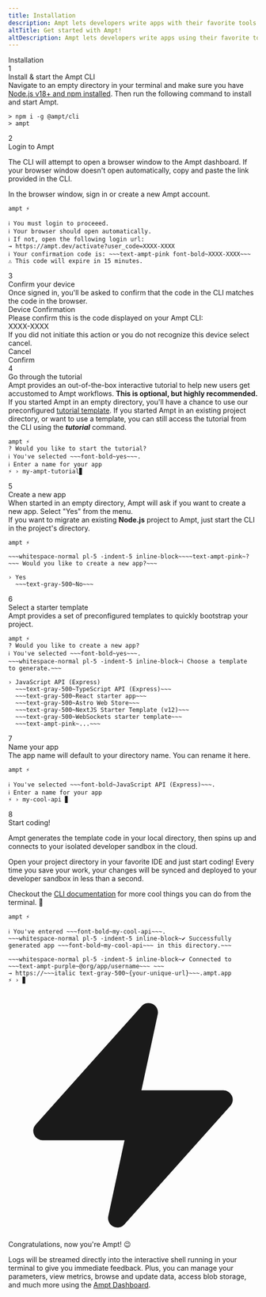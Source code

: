 ```yaml
---
title: Installation
description: Ampt lets developers write apps with their favorite tools and JavaScript frameworks, then automatically provisions, manages, and optimizes cloud resources for them.
altTitle: Get started with Ampt!
altDescription: Ampt lets developers write apps using their favorite tools, JavaScript frameworks, and npm packages, then automatically provisions, manages, and optimizes cloud resource by inferring requirements from the code.
---
```


<div class="font-medium text-xl pb-6 pt-4">Installation</div>

<div>
<!-- Step 1 -->
<div class="flex flex-wrap xl:flex-nowrap items-start gap-x-3 mb-1 line-bg">
	<div class="flex-none"><span class="block bg-ampt-purple text-white text-sm rounded-full w-6 h-6 font-medium flex items-center justify-center">1</span></div>
	<div class="pr-6 flex-1">
		<div class="text-base font-medium">Install & start the Ampt CLI</div>
		<div class="text-base pt-1 pb-6 xl:pb-16">Navigate to an empty directory in your terminal and make sure you have <a href="https://docs.npmjs.com/downloading-and-installing-node-js-and-npm" target="_blank">Node.js v18+ and npm installed</a>. Then run the following command to install and start Ampt.</div>
	</div>
	<div class="w-full xl:w-[55%] pb-16">

```terminal title=Terminal, class="no-margin"
> npm i -g @ampt/cli
> ampt
```

</div></div>

<!-- Step 2 -->
<div class="flex flex-wrap xl:flex-nowrap items-start gap-x-3 mb-1 line-bg">
	<div class="flex-none"><span class="block bg-ampt-purple text-white text-sm rounded-full w-6 h-6 font-medium flex items-center justify-center">2</span></div>
	<div class="pr-6 flex-1">
		<div class="text-base font-medium">Login to Ampt</div>
		<div class="text-base pt-1 pb-6 xl:pb-16"><p>The CLI will attempt to open a browser window to the Ampt dashboard. If your browser window doesn't open automatically, copy and paste the link provided in the CLI.</p><p>In the browser window, sign in or create a new Ampt account.</p></div>
	</div>
	<div class="w-full xl:w-[55%] pb-16">

```terminal title=Terminal, class="no-margin", copy=false
ampt ⚡

ℹ You must login to proceeed.
ℹ Your browser should open automatically.
ℹ If not, open the following login url:
→ https://ampt.dev/activate?user_code=XXXX-XXXX
ℹ Your confirmation code is: ~~~text-ampt-pink font-bold~XXXX-XXXX~~~
⚠ This code will expire in 15 minutes.
```

</div></div>

<!-- Step 3 -->
<div class="flex flex-wrap xl:flex-nowrap items-start gap-x-3 mb-1 line-bg">
	<div class="flex-none"><span class="block bg-ampt-purple text-white text-sm rounded-full w-6 h-6 font-medium flex items-center justify-center">3</span></div>
	<div class="pr-6 flex-1">
		<div class="text-base font-medium">Confirm your device</div>
		<div class="text-base pt-1  pb-6 xl:pb-16">Once signed in, you'll be asked to confirm that the code in the CLI matches the code in the browser.</div>
	</div>
	<div class="w-full xl:w-[55%] pb-16">
		<div class="w-full border border-gray-300 drop-shadow bg-gray-50 dark:bg-gray-700 dark:border-gray-500 rounded-md text-center py-5 px-10 text-black dark:text-gray-100">
			<div class="text-2xl">Device Confirmation</div>
			<div class="text-base py-3">Please confirm this is the code displayed on your Ampt CLI:</div>
			<div class="bg-gray-100 border border-gray-300 rounded px-8 py-2 mx-auto dark:text-black">XXXX-XXXX</div>
			<div class="text-base py-3">If you did not initiate this action or you do not recognize this device select cancel.</div>
			<div class="flex px-10 gap-x-5">
				<div class="flex-1 rounded border border-gray-300 py-2">Cancel</div>
				<div class="flex-1 bg-ampt-blue text-white rounded py-2">Confirm</div>
			</div>
		</div>
	</div>
</div>

<!-- Step 4 -->
<div class="flex flex-wrap xl:flex-nowrap items-start gap-x-3 mb-1 line-bg">
	<div class="flex-none"><span class="block bg-ampt-purple text-white text-sm rounded-full w-6 h-6 font-medium flex items-center justify-center">4</span></div>
	<div class="pr-6 flex-1">
		<div class="text-base font-medium">Go through the tutorial</div>
		<div class="text-base pt-1 pb-2 xl:pb-16">Ampt provides an out-of-the-box interactive tutorial to help new users get accustomed to Ampt workflows. <strong>This is optional, but highly recommended.</strong></div>
		<div class="text-base pt-1 xl:pb-16">If you started Ampt in an empty directory, you'll have a chance to use our preconfigured <a href="https://github.com/ampt-templates/tutorial" target="_blank">tutorial template</a>. If you started Ampt in an existing project directory, or want to use a template, you can still access the tutorial from the CLI using the <strong><em>tutorial</em></strong> command.</div>
	</div>
	<div class="w-full xl:w-[55%] pb-16">

```terminal title=Terminal, class="no-margin", copy=false
ampt ⚡
? Would you like to start the tutorial?
ℹ You've selected ~~~font-bold~yes~~~.
ℹ Enter a name for your app
⚡ › my-ampt-tutorial▊
```

</div></div>

<!-- Step 5 -->
<div class="flex flex-wrap xl:flex-nowrap items-start gap-x-3 mb-1 line-bg">
	<div class="flex-none"><span class="block bg-ampt-purple text-white text-sm rounded-full w-6 h-6 font-medium flex items-center justify-center">5</span></div>
	<div class="pr-6 flex-1">
		<div class="text-base font-medium">Create a new app</div>
		<div class="text-base pt-1 pb-2 xl:pb-16">When started in an empty directory, Ampt will ask if you want to create a new app. Select "Yes" from the menu.</div>
		<div class="text-base pt-1 xl:pb-16">If you want to migrate an existing <strong>Node.js</strong> project to Ampt, just start the CLI in the project's directory.</div>
	</div>
	<div class="w-full xl:w-[55%] pb-16">
	
```terminal title=Terminal, class="no-margin", copy=false
ampt ⚡

~~~whitespace-normal pl-5 -indent-5 inline-block~~~~text-ampt-pink~?~~~ Would you like to create a new app?~~~

› Yes
  ~~~text-gray-500~No~~~
```

</div></div>

<!-- Step 6 -->
<div class="flex flex-wrap xl:flex-nowrap items-start gap-x-3 mb-1 line-bg">
	<div class="flex-none"><span class="block bg-ampt-purple text-white text-sm rounded-full w-6 h-6 font-medium flex items-center justify-center">6</span></div>
	<div class="pr-6 flex-1">
		<div class="text-base font-medium">Select a starter template</div>
		<div class="text-base pt-1 pb-6 xl:pb-16">Ampt provides a set of preconfigured templates to quickly bootstrap your project.</div>
	</div>
	<div class="w-full xl:w-[55%] pb-16">

```terminal title=Terminal, class="no-margin", copy=false
ampt ⚡
? Would you like to create a new app?
ℹ You've selected ~~~font-bold~yes~~~.
~~~whitespace-normal pl-5 -indent-5 inline-block~ℹ Choose a template to generate.~~~

› JavaScript API (Express)
  ~~~text-gray-500~TypeScript API (Express)~~~
  ~~~text-gray-500~React starter app~~~
  ~~~text-gray-500~Astro Web Store~~~
  ~~~text-gray-500~NextJS Starter Template (v12)~~~
  ~~~text-gray-500~WebSockets starter template~~~
  ~~~text-ampt-pink~...~~~
```

</div></div>

<!-- Step 7 -->
<div class="flex flex-wrap xl:flex-nowrap items-start gap-x-3 mb-1 line-bg">
	<div class="flex-none"><span class="block bg-ampt-purple text-white text-sm rounded-full w-6 h-6 font-medium flex items-center justify-center">7</span></div>
	<div class="pr-6 flex-1">
		<div class="text-base font-medium">Name your app</div>
		<div class="text-base pt-1 pb-6 xl:pb-16">The app name will default to your directory name. You can rename it here.</div>
	</div>
	<div class="w-full xl:w-[55%] pb-16">

```terminal title=Terminal, class="no-margin", copy=false
ampt ⚡

ℹ You've selected ~~~font-bold~JavaScript API (Express)~~~.
ℹ Enter a name for your app
⚡ › my-cool-api ▊
```

</div></div>

<!-- Step 8  -->
<div class="flex flex-wrap xl:flex-nowrap items-start gap-x-3 mb-1 line-bg">
	<div class="flex-none"><span class="block bg-ampt-purple text-white text-sm rounded-full w-6 h-6 font-medium flex items-center justify-center">8</span></div>
	<div class="pr-6 flex-1">
		<div class="text-base font-medium">Start coding!</div>
		<div class="text-base pt-1 pb- pb-6 xl:pb-16"><p>Ampt generates the template code in your local directory, then spins up and connects to your isolated <span class="font-medium text-ampt-purple">developer sandbox</span> in the cloud.</p>
		<p>Open your project directory in your favorite IDE and just start coding! Every time you save your work, your changes will be synced and deployed to your developer sandbox in <span class="font-medium text-ampt-purple">less than a second</span>.</p>
		<p>Checkout the <a href="/docs/cli-interactive-shell/">CLI documentation</a> for more cool things you can do from the terminal. 🚀</p></div>
	</div>
	<div class="w-full xl:w-[55%] pb-16">

```terminal title=Terminal, class="no-margin", copy=false
ampt ⚡

ℹ You've entered ~~~font-bold~my-cool-api~~~.
~~~whitespace-normal pl-5 -indent-5 inline-block~✔ Successfully generated app ~~~font-bold~my-cool-api~~~ in this directory.~~~

~~~whitespace-normal pl-5 -indent-5 inline-block~✔ Connected to ~~~text-ampt-purple~@org/app/username~~~ ~~~
→ https://~~~italic text-gray-500~{your-unique-url}~~~.ampt.app
⚡ › ▊
```

</div></div>

<!-- Final -->
<div class="flex flex-wrap xl:flex-nowrap items-start gap-x-3 mb-1">
	<div class="flex-none"><span class="block bg-ampt-purple text-white text-sm rounded-full w-6 h-6 font-medium flex items-center justify-center"><svg xmlns="http://www.w3.org/2000/svg" viewBox="0 0 20 20" fill="currentColor" class="w-4 h-4"><path d="M11.983 1.907a.75.75 0 00-1.292-.657l-8.5 9.5A.75.75 0 002.75 12h6.572l-1.305 6.093a.75.75 0 001.292.657l8.5-9.5A.75.75 0 0017.25 8h-6.572l1.305-6.093z" /></svg></span></div>
	<div class="pr-6 flex-1">
		<div class="text-base font-medium">Congratulations, now you're Ampt! 😉</div>
		<div class="text-lg pt-1 pb-2"><p>Logs will be streamed directly into the interactive shell running in your terminal to give you immediate feedback. Plus, you can manage your parameters, view metrics, browse and update data, access blob storage, and much more using the <a href="https://ampt.dev" target="_blank">Ampt Dashboard</a>.</p></div>
	</div>
	</div>
</div>
